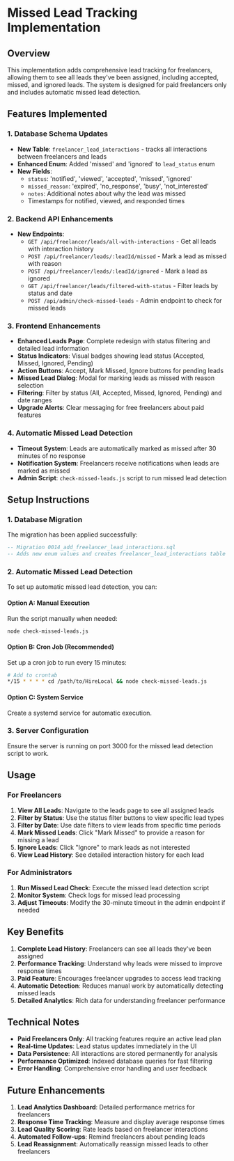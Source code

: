 # Missed Lead Tracking Implementation

## Overview
This implementation adds comprehensive lead tracking for freelancers, allowing them to see all leads they've been assigned, including accepted, missed, and ignored leads. The system is designed for paid freelancers only and includes automatic missed lead detection.

## Features Implemented

### 1. Database Schema Updates
- **New Table**: `freelancer_lead_interactions` - tracks all interactions between freelancers and leads
- **Enhanced Enum**: Added 'missed' and 'ignored' to `lead_status` enum
- **New Fields**: 
  - `status`: 'notified', 'viewed', 'accepted', 'missed', 'ignored'
  - `missed_reason`: 'expired', 'no_response', 'busy', 'not_interested'
  - `notes`: Additional notes about why the lead was missed
  - Timestamps for notified, viewed, and responded times

### 2. Backend API Enhancements
- **New Endpoints**:
  - `GET /api/freelancer/leads/all-with-interactions` - Get all leads with interaction history
  - `POST /api/freelancer/leads/:leadId/missed` - Mark a lead as missed with reason
  - `POST /api/freelancer/leads/:leadId/ignored` - Mark a lead as ignored
  - `GET /api/freelancer/leads/filtered-with-status` - Filter leads by status and date
  - `POST /api/admin/check-missed-leads` - Admin endpoint to check for missed leads

### 3. Frontend Enhancements
- **Enhanced Leads Page**: Complete redesign with status filtering and detailed lead information
- **Status Indicators**: Visual badges showing lead status (Accepted, Missed, Ignored, Pending)
- **Action Buttons**: Accept, Mark Missed, Ignore buttons for pending leads
- **Missed Lead Dialog**: Modal for marking leads as missed with reason selection
- **Filtering**: Filter by status (All, Accepted, Missed, Ignored, Pending) and date ranges
- **Upgrade Alerts**: Clear messaging for free freelancers about paid features

### 4. Automatic Missed Lead Detection
- **Timeout System**: Leads are automatically marked as missed after 30 minutes of no response
- **Notification System**: Freelancers receive notifications when leads are marked as missed
- **Admin Script**: `check-missed-leads.js` script to run missed lead detection

## Setup Instructions

### 1. Database Migration
The migration has been applied successfully:
```sql
-- Migration 0014_add_freelancer_lead_interactions.sql
-- Adds new enum values and creates freelancer_lead_interactions table
```

### 2. Automatic Missed Lead Detection
To set up automatic missed lead detection, you can:

#### Option A: Manual Execution
Run the script manually when needed:
```bash
node check-missed-leads.js
```

#### Option B: Cron Job (Recommended)
Set up a cron job to run every 15 minutes:
```bash
# Add to crontab
*/15 * * * * cd /path/to/HireLocal && node check-missed-leads.js
```

#### Option C: System Service
Create a systemd service for automatic execution.

### 3. Server Configuration
Ensure the server is running on port 3000 for the missed lead detection script to work.

## Usage

### For Freelancers
1. **View All Leads**: Navigate to the leads page to see all assigned leads
2. **Filter by Status**: Use the status filter buttons to view specific lead types
3. **Filter by Date**: Use date filters to view leads from specific time periods
4. **Mark Missed Leads**: Click "Mark Missed" to provide a reason for missing a lead
5. **Ignore Leads**: Click "Ignore" to mark leads as not interested
6. **View Lead History**: See detailed interaction history for each lead

### For Administrators
1. **Run Missed Lead Check**: Execute the missed lead detection script
2. **Monitor System**: Check logs for missed lead processing
3. **Adjust Timeouts**: Modify the 30-minute timeout in the admin endpoint if needed

## Key Benefits

1. **Complete Lead History**: Freelancers can see all leads they've been assigned
2. **Performance Tracking**: Understand why leads were missed to improve response times
3. **Paid Feature**: Encourages freelancer upgrades to access lead tracking
4. **Automatic Detection**: Reduces manual work by automatically detecting missed leads
5. **Detailed Analytics**: Rich data for understanding freelancer performance

## Technical Notes

- **Paid Freelancers Only**: All tracking features require an active lead plan
- **Real-time Updates**: Lead status updates immediately in the UI
- **Data Persistence**: All interactions are stored permanently for analysis
- **Performance Optimized**: Indexed database queries for fast filtering
- **Error Handling**: Comprehensive error handling and user feedback

## Future Enhancements

1. **Lead Analytics Dashboard**: Detailed performance metrics for freelancers
2. **Response Time Tracking**: Measure and display average response times
3. **Lead Quality Scoring**: Rate leads based on freelancer interactions
4. **Automated Follow-ups**: Remind freelancers about pending leads
5. **Lead Reassignment**: Automatically reassign missed leads to other freelancers
